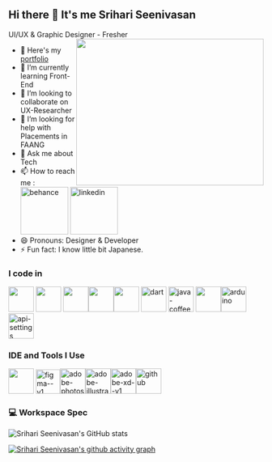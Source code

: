 ## Hi there 👋 It's me Srihari Seenivasan

UI/UX & Graphic Designer - Fresher
<img align="right" width="370" height="290" src="https://i.pinimg.com/originals/47/f0/34/47f0342cec72b800463bf003eac1257e.gif">
- 🔭 Here's my [portfolio](https://srihariseenivasan.netlify.app/)                                                 
- 🌱 I’m currently learning Front-End
- 👯 I’m looking to collaborate on UX-Researcher
- 🤔 I’m looking for help with Placements in FAANG
- 💬 Ask me about Tech
- 📫 How to reach me :
<br /> [<img width="94" height="94" src="https://img.icons8.com/3d-fluency/94/behance.png" alt="behance" />](https://www.behance.net/srihari96) [<img width="94" height="94" src="https://img.icons8.com/3d-fluency/94/linkedin.png" alt="linkedin"/>](https://www.linkedin.com/in/sri-hari200310/)
- 😄 Pronouns: Designer & Developer
- ⚡ Fun fact: I know little bit Japanese.


### I code in
 <img height="50" width="50" src="https://img.icons8.com/color/48/000000/html-5.png" /> <img height="50" width="50" src="https://img.icons8.com/color/48/000000/css3.png" /> 
 <img height="50" width="50" src="https://img.icons8.com/color/48/000000/javascript.png"/><img height="50" width="50" src="https://img.icons8.com/color/48/000000/flutter.png" /><img height="50" width="50" src="https://img.icons8.com/color/48/000000/google-firebase-console.png"/> <img width="50" height="50" src="https://img.icons8.com/color/48/dart.png" alt="dart"/>    <img width="50" height="50" src="https://img.icons8.com/3d-fluency/94/java-coffee-cup-logo.png" alt="java-coffee-cup-logo"/> <img height="50" width="50" src="https://img.icons8.com/color/48/null/graphql.png"/><img width="50" height="50" src="https://img.icons8.com/color/48/arduino.png" alt="arduino"/><img width="50" height="50" src="https://img.icons8.com/color/48/api-settings.png" alt="api-settings"/>

### IDE and Tools I Use
<img height="50" width="50" src="https://img.icons8.com/color/48/000000/visual-studio-code-2019.png"/> <img width="48" height="48" src="https://img.icons8.com/color/48/figma--v1.png" alt="figma--v1"/><img width="50" height="50" src="https://img.icons8.com/color/48/adobe-photoshop--v1.png" alt="adobe-photoshop--v1"/><img width="50" height="50" src="https://img.icons8.com/color/48/adobe-illustrator--v1.png" alt="adobe-illustrator--v1"/><img width="50" height="50" src="https://img.icons8.com/color/48/adobe-xd--v1.png" alt="adobe-xd--v1"/><img width="50" height="50" src="https://img.icons8.com/3d-fluency/94/github.png" alt="github"/>
 


### 💻 Workspace Spec

![Srihari Seenivasan's GitHub stats](https://github-readme-stats.vercel.app/api?username=SrihariSeenivasan&theme=dark&show_icons=true&&hide=issues,contribs)


[![Srihari Seenivasan's github activity graph](https://github-readme-activity-graph.vercel.app/graph?username=SrihariSeenivasan&bg_color=ffffff&color=000000&line=7dff7a&point=403d3d&area=true&hide_border=true)](https://github.com/SrihariSeenivasan/github-readme-activity-graph)
